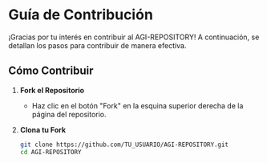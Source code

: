 # Guía de Contribución

¡Gracias por tu interés en contribuir al AGI-REPOSITORY! A continuación, se detallan los pasos para contribuir de manera efectiva.

## Cómo Contribuir

1. **Fork el Repositorio**
   - Haz clic en el botón "Fork" en la esquina superior derecha de la página del repositorio.

2. **Clona tu Fork**
   ```bash
   git clone https://github.com/TU_USUARIO/AGI-REPOSITORY.git
   cd AGI-REPOSITORY
